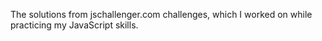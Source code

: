 The solutions from jschallenger.com challenges, which I worked on while practicing my JavaScript skills.
